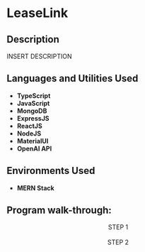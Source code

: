 <h1>LeaseLink</h1>

<h2>Description</h2>
INSERT DESCRIPTION
<br />


<h2>Languages and Utilities Used</h2>

- <b>TypeScript</b>
- <b>JavaScript</b>
- <b>MongoDB</b>
- <b>ExpressJS</b>
- <b>ReactJS</b>
- <b>NodeJS</b>
- <b>MaterialUI</b>
- <b>OpenAI API</b>


<h2>Environments Used </h2>

- <b>MERN Stack</b>

<h2>Program walk-through:</h2>

<p align="center">
STEP 1 <br/>
<img src=""/>
<br />
<br />STEP 2 <br/>
<img src=""/>
<br />
<br />
</p>

<!--
 ```diff
- text in red
+ text in green
! text in orange
# text in gray
@@ text in purple (and bold)@@
```
--!>
